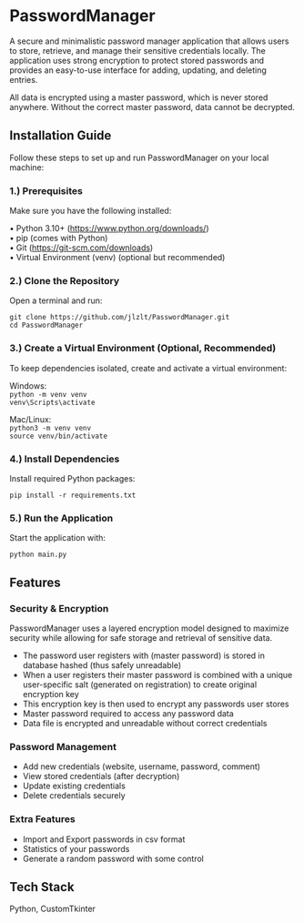 # PasswordManager

A secure and minimalistic password manager application that allows users to store, retrieve, and manage their sensitive credentials locally. The application uses strong encryption to protect stored passwords and provides an easy-to-use interface for adding, updating, and deleting entries.

All data is encrypted using a master password, which is never stored anywhere. Without the correct master password, data cannot be decrypted.

## Installation Guide

Follow these steps to set up and run PasswordManager on your local machine:

### 1.) Prerequisites
Make sure you have the following installed:

• Python 3.10+ (https://www.python.org/downloads/)  
• pip (comes with Python)  
• Git (https://git-scm.com/downloads)  
• Virtual Environment (venv) (optional but recommended)

### 2.) Clone the Repository
Open a terminal and run:  

`git clone https://github.com/jlzlt/PasswordManager.git`  
`cd PasswordManager`

### 3.) Create a Virtual Environment (Optional, Recommended)
To keep dependencies isolated, create and activate a virtual environment:

Windows:  
`python -m venv venv`  
`venv\Scripts\activate`  

Mac/Linux:  
`python3 -m venv venv`  
`source venv/bin/activate`  

### 4.) Install Dependencies
Install required Python packages:

`pip install -r requirements.txt`

### 5.) Run the Application
Start the application with:

`python main.py`

## Features

### Security & Encryption
PasswordManager uses a layered encryption model designed to maximize security while allowing for safe storage and retrieval of sensitive data.

- The password user registers with (master password) is stored in database hashed (thus safely unreadable)
- When a user registers their master password is combined with a unique user-specific salt (generated on registration) to create original encryption key
- This encryption key is then used to encrypt any passwords user stores
- Master password required to access any password data
- Data file is encrypted and unreadable without correct credentials

### Password Management

- Add new credentials (website, username, password, comment)
- View stored credentials (after decryption)
- Update existing credentials
- Delete credentials securely

### Extra Features

- Import and Export passwords in csv format
- Statistics of your passwords
- Generate a random password with some control

## Tech Stack

Python, CustomTkinter
